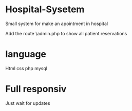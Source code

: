 # Hospital-Sysetem
Small system for make an apointment in hospital


Add the route \admin.php to show all patient reservations

# language
Html css php mysql 

# Full responsiv

Just wait for updates
